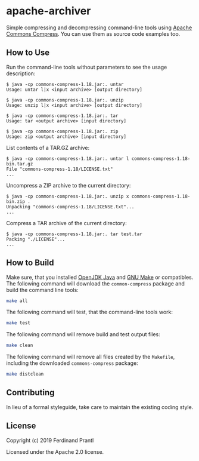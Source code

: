 apache-archiver
===============

Simple compressing and decompressing command-line tools using [Apache Commons Compress]. You can use them as source code examples too.

How to Use
----------

Run the command-line tools without parameters to see the usage description:

```text
$ java -cp commons-compress-1.18.jar:. untar
Usage: untar l|x <input archive> [output directory]

$ java -cp commons-compress-1.18.jar:. unzip
Usage: unzip l|x <input archive> [output directory]

$ java -cp commons-compress-1.18.jar:. tar
Usage: tar <output archive> [input directory]

$ java -cp commons-compress-1.18.jar:. zip
Usage: zip <output archive> [input directory]
```

List contents of a TAR.GZ archive:

```text
$ java -cp commons-compress-1.18.jar:. untar l commons-compress-1.18-bin.tar.gz
File "commons-compress-1.18/LICENSE.txt"
...
```

Uncompress a ZIP archive to the current directory:

```text
$ java -cp commons-compress-1.18.jar:. unzip x commons-compress-1.18-bin.zip .
Unpacking "commons-compress-1.18/LICENSE.txt"...
...
```

Compress a TAR archive of the current directory:

```text
$ java -cp commons-compress-1.18.jar:. tar test.tar
Packing "./LICENSE"...
...
```

How to Build
------------

Make sure, that you installed [OpenJDK Java] and [GNU Make] or compatibles. The following command will download the `common-compress` package and build the command line tools:

```sh
make all
```

The following command will test, that the command-line tools work:

```sh
make test
```

The following command will remove build and test output files:

```sh
make clean
```

The following command will remove all files created by the `Makefile`, including the downloaded `commons-compress` package:

```sh
make distclean
```

Contributing
------------

In lieu of a formal styleguide, take care to maintain the existing coding style.

License
-------

Copyright (c) 2019 Ferdinand Prantl

Licensed under the Apache 2.0 license.

[Apache Commons Compress]: https://commons.apache.org/proper/commons-compress/
[OpenJDK Java]: https://openjdk.java.net/
[GNU Make]: https://www.gnu.org/software/make/
